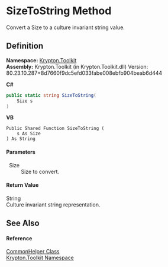 # SizeToString Method


Convert a Size to a culture invariant string value.



## Definition
**Namespace:** <a href="79d2eac2-21f4-54ff-7552-b20c33c30600.md">Krypton.Toolkit</a>  
**Assembly:** Krypton.Toolkit (in Krypton.Toolkit.dll) Version: 80.23.10.287+8d7660f9dc5efd033fabe008ebfb904beab6d444

**C#**
``` C#
public static string SizeToString(
	Size s
)
```
**VB**
``` VB
Public Shared Function SizeToString ( 
	s As Size
) As String
```



#### Parameters
<dl><dt>  Size</dt><dd>Size to convert.</dd></dl>

#### Return Value
String  
Culture invariant string representation.

## See Also


#### Reference
<a href="13744a42-834d-93cd-437f-a5a616717068.md">CommonHelper Class</a>  
<a href="79d2eac2-21f4-54ff-7552-b20c33c30600.md">Krypton.Toolkit Namespace</a>  
